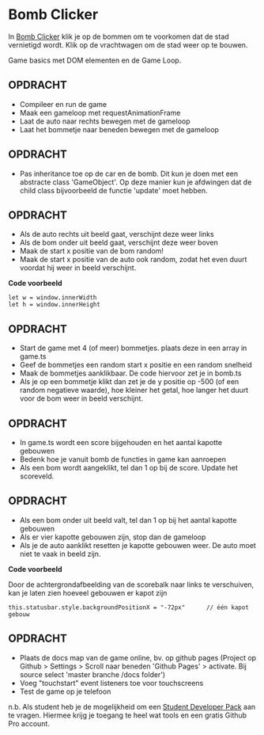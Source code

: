 # Bomb Clicker

In [Bomb Clicker](https://hr-cmgt.github.io/PRG08-Week1-oefening1-completed/) klik je op de bommen om te voorkomen dat de stad vernietigd wordt. Klik op de vrachtwagen om de stad weer op te bouwen.

Game basics met DOM elementen en de Game Loop.

## OPDRACHT

- Compileer en run de game
- Maak een gameloop met requestAnimationFrame
- Laat de auto naar rechts bewegen met de gameloop
- Laat het bommetje naar beneden bewegen met de gameloop

## OPDRACHT

- Pas inheritance toe op de car en de bomb. Dit kun je doen met een abstracte class 'GameObject'. Op deze manier kun je afdwingen dat de child class bijvoorbeeld de functie 'update' moet hebben.

## OPDRACHT

- Als de auto rechts uit beeld gaat, verschijnt deze weer links
- Als de bom onder uit beeld gaat, verschijnt deze weer boven
- Maak de start x positie van de bom random!
- Maak de start x positie van de auto ook random, zodat het even duurt voordat hij weer in beeld verschijnt.

**Code voorbeeld**
```
let w = window.innerWidth   
let h = window.innerHeight 
```

## OPDRACHT

- Start de game met 4 (of meer) bommetjes. plaats deze in een array in game.ts
- Geef de bommetjes een random start x positie en een random snelheid
- Maak de bommetjes aanklikbaar. De code hiervoor zet je in bomb.ts
- Als je op een bommetje klikt dan zet je de y positie op -500 (of een random negatieve waarde), hoe kleiner het getal, hoe langer het duurt voor de bom weer in beeld verschijnt.

## OPDRACHT

- In game.ts wordt een score bijgehouden en het aantal kapotte gebouwen
- Bedenk hoe je vanuit bomb de functies in game kan aanroepen
- Als een bom wordt aangeklikt, tel dan 1 op bij de score. Update het scoreveld.

## OPDRACHT

- Als een bom onder uit beeld valt, tel dan 1 op bij het aantal kapotte gebouwen
- Als er vier kapotte gebouwen zijn, stop dan de gameloop
- Als je de auto aanklikt resetten je kapotte gebouwen weer. De auto moet niet te vaak in beeld zijn.

**Code voorbeeld**

Door de achtergrondafbeelding van de scorebalk naar links te verschuiven, kan je laten zien hoeveel gebouwen er kapot zijn
```
this.statusbar.style.backgroundPositionX = "-72px"      // één kapot gebouw
```

## OPDRACHT

- Plaats de docs map van de game online, bv. op github pages (Project op Github > Settings > Scroll naar beneden 'Github Pages' > activate. Bij source select 'master branche /docs folder')
- Voeg "touchstart" event listeners toe voor touchscreens
- Test de game op je telefoon

n.b. Als student heb je de mogelijkheid om een [Student Developer Pack](https://education.github.com/pack) aan te vragen. Hiermee krijg je toegang te heel wat tools en een gratis Github Pro account. 

